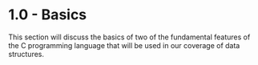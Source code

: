 # 1.0 - Basics

This section will discuss the basics of two of the fundamental features of the C programming language that will be used in our coverage of data structures.

